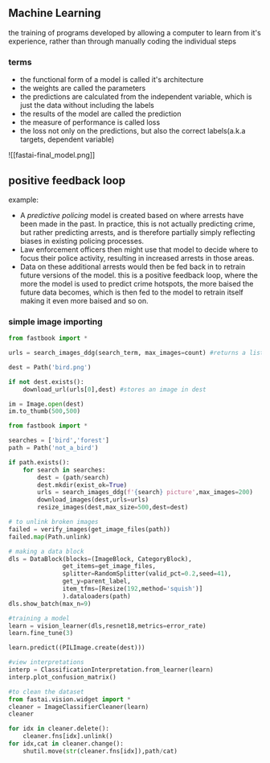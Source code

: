 ## Machine Learning
the training of programs developed by allowing a computer to learn from it's experience, rather than through manually coding the individual steps

### terms
- the functional form of a model is called it's architecture
- the weights are called the parameters
- the predictions are calculated from the independent variable, which is just the data without including the labels
- the results of the model are called the prediction
- the measure of performance is called loss
- the loss not only on the predictions, but also the correct labels(a.k.a targets, dependent variable)

![[fastai-final_model.png]]

## positive feedback loop
example: 
- A _predictive policing_ model is created based on where arrests have been made in the past. In practice, this is not actually predicting crime, but rather predicting arrests, and is therefore partially simply reflecting biases in existing policing processes.
- Law enforcement officers then might use that model to decide where to focus their police activity, resulting in increased arrests in those areas.
- Data on these additional arrests would then be fed back in to retrain future versions of the model.
this is a positive feedback loop, where the more the model is used to predict crime hotspots, the more baised the future data becomes, which is then fed to the model to retrain itself making it even more baised and so on.

### simple image importing
```python
from fastbook import *

urls = search_images_ddg(search_term, max_images=count) #returns a list

dest = Path('bird.png')

if not dest.exists():
	download_url(urls[0],dest) #stores an image in dest

im = Image.open(dest)
im.to_thumb(500,500)
```

```python
from fastbook import *

searches = ['bird','forest']
path = Path('not_a_bird')

if path.exists():
	for search in searches:
		dest = (path/search)
		dest.mkdir(exist_ok=True)
		urls = search_images_ddg(f'{search} picture',max_images=200)
		download_images(dest,urls=urls)
		resize_images(dest,max_size=500,dest=dest)

# to unlink broken images
failed = verify_images(get_image_files(path))
failed.map(Path.unlink)

# making a data block
dls = DataBlock(blocks=(ImageBlock, CategoryBlock),
			   get_items=get_image_files,
			   splitter=RandomSplitter(valid_pct=0.2,seed=41),
			   get_y=parent_label,
			   item_tfms=[Resize(192,method='squish')]
			   ).dataloaders(path)
dls.show_batch(max_n=9)

#training a model
learn = vision_learner(dls,resnet18,metrics=error_rate)
learn.fine_tune(3)

learn.predict((PILImage.create(dest)))

#view interpretations
interp = ClassificationInterpretation.from_learner(learn)
interp.plot_confusion_matrix()

#to clean the dataset
from fastai.vision.widget import *
cleaner = ImageClassifierCleaner(learn)
cleaner

for idx in cleaner.delete():
	cleaner.fns[idx].unlink()
for idx,cat in cleaner.change():
	shutil.move(str(cleaner.fns[idx]),path/cat)
```
